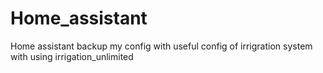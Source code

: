 # Home_assistant

Home assistant backup my config with useful config of irrigration system with using irrigation_unlimited
